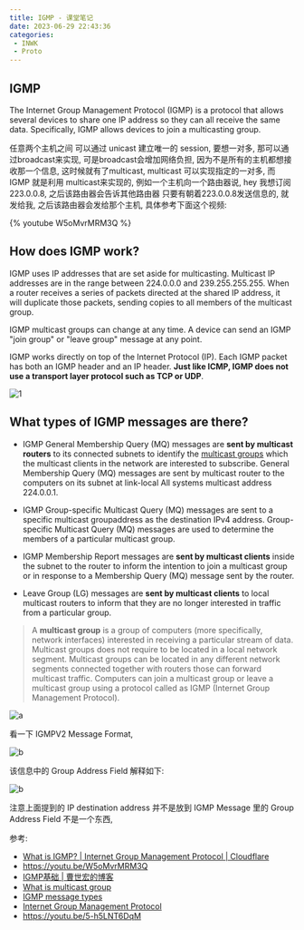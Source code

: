 ```yaml
---
title: IGMP - 课堂笔记
date: 2023-06-29 22:43:36
categories:
 - INWK
 - Proto
---
```


## IGMP

The Internet Group Management Protocol (IGMP) is a protocol that allows several devices to share one IP address so they can all receive the same data. Specifically, IGMP allows devices to join a multicasting group. 

任意两个主机之间 可以通过 unicast 建立唯一的 session, 要想一对多, 那可以通过broadcast来实现, 可是broadcast会增加网络负担, 因为不是所有的主机都想接收那一个信息, 这时候就有了multicast, multicast 可以实现指定的一对多, 而 IGMP 就是利用 multicast来实现的, 例如一个主机向一个路由器说, hey 我想订阅 223.0.0.8, 之后该路由器会告诉其他路由器 只要有朝着223.0.0.8发送信息的, 就发给我, 之后该路由器会发给那个主机, 具体参考下面这个视频:

{% youtube W5oMvrMRM3Q %}

## How does IGMP work?

IGMP uses IP addresses that are set aside for multicasting. Multicast IP addresses are in the range between 224.0.0.0 and 239.255.255.255. When a router receives a series of packets directed at the shared IP address, it will duplicate those packets, sending copies to all members of the multicast group. 

IGMP multicast groups can change at any time. A device can send an IGMP "join group" or "leave group" message at any point. 

IGMP works directly on top of the Internet Protocol (IP). Each IGMP packet has both an IGMP header and an IP header. **Just like ICMP, IGMP does not use a transport layer protocol such as TCP or UDP**. 

![1](1.png)

## What types of IGMP messages are there?

- IGMP General Membership Query (MQ) messages are **sent by multicast routers** to its connected subnets to identify the [multicast groups](https://www.omnisecu.com/tcpip/what-is-multicast-group.php) which the multicast clients in the network are interested to subscribe. General Membership Query (MQ) messages are sent by multicast router to the computers on its subnet at link-local All systems multicast address 224.0.0.1. 

- IGMP Group-specific Multicast Query (MQ) messages are sent to a specific multicast groupaddress as the destination IPv4 address. Group-specific Multicast Query (MQ) messages are used to determine the members of a particular multicast group. 

- IGMP Membership Report messages are **sent by multicast clients** inside the subnet to the router to inform the intention to join a multicast group or in response to a Membership Query (MQ) message sent by the router.
- Leave Group (LG) messages are **sent by multicast clients** to local multicast routers to inform that they are no longer interested in traffic from a particular group.

> A **multicast group** is a group of computers (more specifically, network interfaces) interested in receiving a particular stream of data. Multicast groups does not require to be located in a local network segment. Multicast groups can be located in any different network segments connected together with routers those can forward multicast traffic. Computers can join a multicast group or leave a multicast group using a protocol called as IGMP (Internet Group Management Protocol).

![a](a.png)

看一下 IGMPV2 Message Format, 

![b](b-8156690.png)

该信息中的 Group Address Field 解释如下: 

![b](b.png)

注意上面提到的 IP destination address 并不是放到 IGMP Message 里的 Group Address Field 不是一个东西, 

参考:

- [What is IGMP? | Internet Group Management Protocol | Cloudflare](https://www.cloudflare.com/learning/network-layer/what-is-igmp/)
- https://youtu.be/W5oMvrMRM3Q
- [IGMP基础 | 曹世宏的博客](https://cshihong.github.io/2018/02/12/IGMP%E5%9F%BA%E7%A1%80/)
- [What is multicast group](https://www.omnisecu.com/tcpip/what-is-multicast-group.php)
- [IGMP message types](https://www.omnisecu.com/tcpip/igmp-message-types.php)
- [Internet Group Management Protocol](https://en.wikipedia.org/wiki/Internet_Group_Management_Protocol)
- https://youtu.be/5-h5LNT6DqM